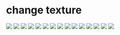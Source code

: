 change texture
===
![](https://i.imgur.com/d81UpT0.png)
![](https://i.imgur.com/9eC1zIQ.png)
![](https://i.imgur.com/H6J3hdW.png)
![](https://i.imgur.com/zJEjGOE.png)
![](https://i.imgur.com/lCHMGsp.png)
![](https://i.imgur.com/3KyHdrw.png)
![](https://i.imgur.com/ZK9BR1o.png)
![](https://i.imgur.com/UQosAgm.png)
![](https://i.imgur.com/Nh2iEuk.png)
![](https://i.imgur.com/txuMA3J.png)
![](https://i.imgur.com/DyN2OPl.png)
![](https://i.imgur.com/oU2uzEN.png)
![](https://i.imgur.com/0I2demy.png)
![](https://i.imgur.com/MvjQvj5.png)
![](https://i.imgur.com/v3kL1wP.png)

